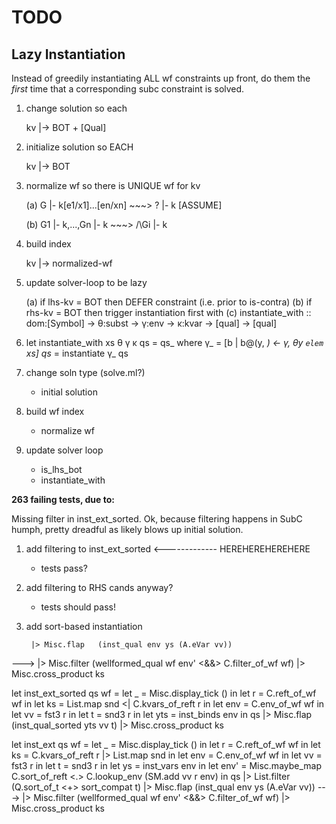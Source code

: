 TODO
====

Lazy Instantiation
------------------

Instead of greedily instantiating ALL wf constraints up front, 
do them the *first* time that a corresponding subc constraint 
is solved.

1. change solution so each
	
	kv |-> BOT + [Qual]

2. initialize solution so EACH 

	kv |-> BOT

3. normalize wf so there is UNIQUE wf for kv

	(a)	G  |- k[e1/x1]...[en/xn] ~~~> ? |- k		[ASSUME]

	(b)	G1 |- k,...,Gn |- k	 ~~~> /\Gi |- k

4. build index

	kv |-> normalized-wf 

5. update solver-loop to be lazy 

	(a) if lhs-kv = BOT then DEFER constraint (i.e. prior to is-contra)
	(b) if rhs-kv = BOT then trigger instantiation first with
	(c) instantiate_with :: dom:[Symbol] -> θ:subst -> γ:env -> κ:kvar -> [qual] -> [qual] 


6. let instantiate_with xs θ γ κ qs = qs_
     where 
       γ_  = [b | b@(y, _) <- γ, θy `elem` xs]
       qs_ = instantiate γ_ qs   
      

1. change soln type (solve.ml?)
	* initial solution

2. build wf index 
	* normalize wf

3. update solver loop
	* is_lhs_bot
	* instantiate_with


**263 failing tests, due to:**

Missing filter in inst_ext_sorted. Ok, because filtering happens in SubC humph,
pretty dreadful as likely blows up initial solution.

1. add filtering to inst_ext_sorted   <------------- HEREHEREHEREHERE
    + tests pass?
2. add filtering to RHS cands anyway?
    + tests should pass!
3. add sort-based instantiation


        |> Misc.flap   (inst_qual env ys (A.eVar vv))
--->    |> Misc.filter (wellformed_qual wf env' <&&> C.filter_of_wf wf)
        |> Misc.cross_product ks
 
 
let inst_ext_sorted qs wf = 
  let _    = Misc.display_tick ()               in
  let r    = C.reft_of_wf wf                    in 
  let ks   = List.map snd <| C.kvars_of_reft r  in
  let env  = C.env_of_wf wf                     in
  let vv   = fst3 r                             in
  let t    = snd3 r                             in
  let yts  = inst_binds env                     in
  qs |> Misc.flap (inst_qual_sorted yts vv t)
     |> Misc.cross_product ks
     
let inst_ext qs wf = 
  let _    = Misc.display_tick () in
  let r    = C.reft_of_wf wf in 
  let ks   = C.kvars_of_reft r |> List.map snd in
  let env  = C.env_of_wf wf in
  let vv   = fst3 r in
  let t    = snd3 r in
  let ys   = inst_vars env   in
  let env' = Misc.maybe_map C.sort_of_reft <.> C.lookup_env (SM.add vv r env) in
  qs |> List.filter (Q.sort_of_t <+> sort_compat t)
     |> Misc.flap   (inst_qual env ys (A.eVar vv))
 --->     |> Misc.filter (wellformed_qual wf env' <&&> C.filter_of_wf wf)
     |> Misc.cross_product ks




